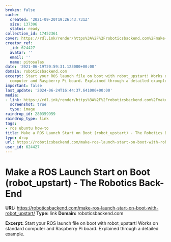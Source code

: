 ```yaml
---
broken: false
cache:
  created: '2021-09-20T19:26:43.731Z'
  size: 137396
  status: ready
collection_id: 17452361
cover: https://rdl.ink/render/https%3A%2F%2Froboticsbackend.com%2Fmake-ros-launch-start-on-boot-with-robot_upstart%2F
creator_ref:
  _id: 624427
  avatar: ''
  email: ''
  name: pitosalas
date: '2021-06-19T20:59:31.123000+00:00'
domain: roboticsbackend.com
excerpt: Start your ROS launch file on boot with robot_upstart! Works on standard
  computer and Raspberry Pi board. Explained through a detailed example.
important: false
last_update: '2024-06-24T16:44:37.641000+00:00'
media:
- link: https://rdl.ink/render/https%3A%2F%2Froboticsbackend.com%2Fmake-ros-launch-start-on-boot-with-robot_upstart%2F
  screenshot: true
  type: image
raindrop_id: 280359959
raindrop_type: link
tags:
- ros ubuntu how-to
title: Make a ROS Launch Start on Boot (robot_upstart) - The Robotics Back-End
type: drop
url: https://roboticsbackend.com/make-ros-launch-start-on-boot-with-robot_upstart/
user_id: 624427
---
```


# Make a ROS Launch Start on Boot (robot_upstart) - The Robotics Back-End

**URL:** https://roboticsbackend.com/make-ros-launch-start-on-boot-with-robot_upstart/
**Type:** link
**Domain:** roboticsbackend.com

**Excerpt:** Start your ROS launch file on boot with robot_upstart! Works on standard computer and Raspberry Pi board. Explained through a detailed example.
